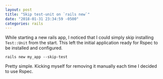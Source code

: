 ```yaml
---
layout: post
title: "Skip test-unit on `rails new`"
date: "2018-01-31 23:34:59 -0500"
categories: rails
---
```


While starting a new rails app, I noticed that I could simply skip installing `Test::Unit` from the start. This left the initial application ready for Rspec to be installed and configured.

```shell
rails new my_app --skip-test
```

Pretty simple. Kicking myself for removing it manually each time I decided to use Rspec.
